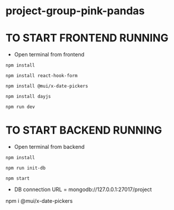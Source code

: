 # project-group-pink-pandas

# TO START FRONTEND RUNNING
- Open terminal from frontend

`npm install`

`npm install react-hook-form`

`npm install @mui/x-date-pickers`

`npm install dayjs`

`npm run dev`

# TO START BACKEND RUNNING
- Open terminal from backend

`npm install`

`npm run init-db`

`npm start`
- DB connection URL = mongodb://127.0.0.1:27017/project


npm i @mui/x-date-pickers